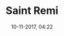 ---
title: Saint Remi
menu: saint remi
created: 10-11-2017, 04:22
date: 10-11-2017, 04:22
modified: 05-03-2018, 13:38
itempage: Article
taxonomy:
    category: [docs, fr]
content:
    items:
       '@taxonomy':
         category: [remi, fr]
    order:
        by: default
        dir: asc
    limit: 1
    pagination: true
metadata:
   description: ''
   keywords: ''
   image: photo_700x883.jpg
   image_height: 700
   image_width: 883
   image_title: ""
   image_legend: ""
   'twitter:card': summary
significantlinks: [""]
specialty: ["Histoire de France", "Antiquité tardive", "Christianisme", "Saint", "Reims", "Saint Rémi", "Clovis", "Baptème de Clovis"]
shortcode-core:
   active: true
sitemap:
   changefreq: weekly
   priority: 0.9
---